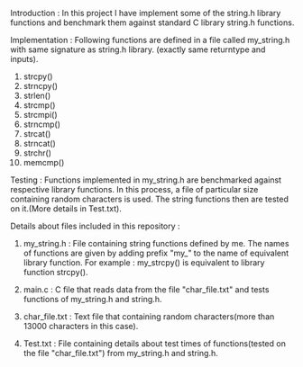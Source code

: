 Introduction :
	In  this  project  I have implement  some  of  the  string.h library  functions  and  benchmark  them  against  standard  C library  string.h  functions.


Implementation :
	Following  functions  are defined in  a  file  called  my_string.h with  same  signature  as  string.h  library.  (exactly  same  returntype  and  inputs).

1.  strcpy()
2.  strncpy()
3.  strlen()
4.  strcmp()
5.  strcmpi()
6.  strncmp()
7.  strcat()
8.  strncat()
9.  strchr()
10. memcmp()


Testing :
	Functions implemented in my_string.h are benchmarked against respective library functions. In this process, a file of particular size containing random characters is used.
The string functions then are tested on it.(More details in Test.txt).


Details about files included in this repository :

1. my_string.h :
	File containing string functions defined by me.
	The names of functions are given by adding prefix "my_" to the name of equivalent library function.
For example : my_strcpy() is equivalent to library function strcpy().


2. main.c : 
	C file that reads data from the file "char_file.txt" and tests functions of my_string.h and string.h.


3. char_file.txt :
	Text file that containing random characters(more than 13000 characters in this case).

4. Test.txt : 
	File containing details about test times of functions(tested on the file "char_file.txt") from my_string.h and string.h.
